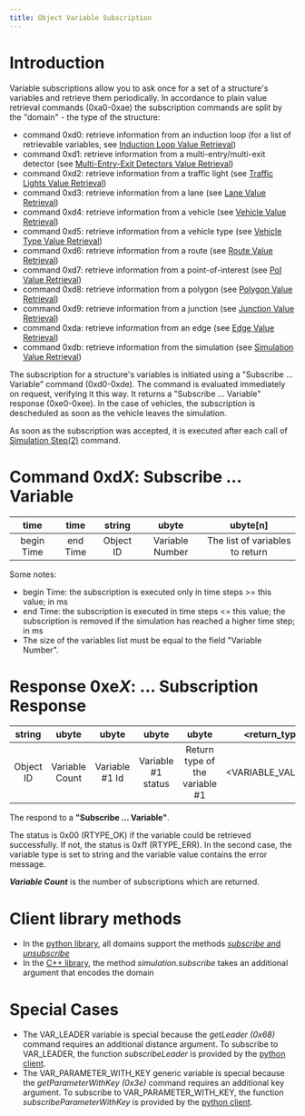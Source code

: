 ```yaml
---
title: Object Variable Subscription
---
```


# Introduction

Variable subscriptions allow you to ask once for a set of a structure's
variables and retrieve them periodically. In accordance to plain value
retrieval commands (0xa0-0xae) the subscription commands are split by
the "domain" - the type of the structure:

- command 0xd0: retrieve information from an induction loop (for a
  list of retrievable variables, see [Induction Loop Value
  Retrieval](../TraCI/Induction_Loop_Value_Retrieval.md))
- command 0xd1: retrieve information from a multi-entry/multi-exit
  detector (see [Multi-Entry-Exit Detectors Value
  Retrieval](../TraCI/Multi-Entry-Exit_Detectors_Value_Retrieval.md))
- command 0xd2: retrieve information from a traffic light (see
  [Traffic Lights Value
  Retrieval](../TraCI/Traffic_Lights_Value_Retrieval.md))
- command 0xd3: retrieve information from a lane (see [Lane Value
  Retrieval](../TraCI/Lane_Value_Retrieval.md))
- command 0xd4: retrieve information from a vehicle (see [Vehicle
  Value Retrieval](../TraCI/Vehicle_Value_Retrieval.md))
- command 0xd5: retrieve information from a vehicle type (see [Vehicle
  Type Value Retrieval](../TraCI/VehicleType_Value_Retrieval.md))
- command 0xd6: retrieve information from a route (see [Route Value
  Retrieval](../TraCI/Route_Value_Retrieval.md))
- command 0xd7: retrieve information from a point-of-interest (see
  [PoI Value Retrieval](../TraCI/POI_Value_Retrieval.md))
- command 0xd8: retrieve information from a polygon (see [Polygon
  Value Retrieval](../TraCI/Polygon_Value_Retrieval.md))
- command 0xd9: retrieve information from a junction (see [Junction
  Value Retrieval](../TraCI/Junction_Value_Retrieval.md))
- command 0xda: retrieve information from an edge (see [Edge Value
  Retrieval](../TraCI/Edge_Value_Retrieval.md))
- command 0xdb: retrieve information from the simulation (see
  [Simulation Value
  Retrieval](../TraCI/Simulation_Value_Retrieval.md))

The subscription for a structure's variables is initiated using a
"Subscribe ... Variable" command (0xd0-0xde). The command is evaluated
immediately on request, verifying it this way. It returns a "Subscribe
... Variable" response (0xe0-0xee). In the case of vehicles, the
subscription is descheduled as soon as the vehicle leaves the
simulation.

As soon as the subscription was accepted, it is executed after each call
of [Simulation
Step(2)](../TraCI/Control-related_commands.md#command_0x02_simulation_step)
command.

# Command 0xd*X*: Subscribe ... Variable

|    time    |   time   |  string   |      ubyte      |           ubyte\[n\]            |
| :--------: | :------: | :-------: | :-------------: | :-----------------------------: |
| begin Time | end Time | Object ID | Variable Number | The list of variables to return |

Some notes:

- begin Time: the subscription is executed only in time steps \>= this
  value; in ms
- end Time: the subscription is executed in time steps <= this value;
  the subscription is removed if the simulation has reached a higher
  time step; in ms
- The size of the variables list must be equal to the field "Variable
  Number".

# Response 0xe*X*: ... Subscription Response

|  string   |     ubyte      |      ubyte      |        ubyte        |              ubyte              |     <return_type\>      | ... |      ubyte      |        ubyte        |              ubyte              |     <return_type\>      |
| :-------: | :------------: | :-------------: | :-----------------: | :-----------------------------: | :--------------------: | :-: | :-------------: | :-----------------: | :-----------------------------: | :--------------------: |
| Object ID | Variable Count | Variable \#1 Id | Variable \#1 status | Return type of the variable \#1 | <VARIABLE_VALUE\#1\> | ... | Variable \#n Id | Variable \#n status | Return type of the variable \#n | <VARIABLE_VALUE\#n\> |

The respond to a **"Subscribe ... Variable"**.

The status is 0x00 (RTYPE_OK) if the variable could be retrieved
successfully. If not, the status is 0xff (RTYPE_ERR). In the second
case, the variable type is set to string and the variable value contains
the error message.

***Variable Count*** is the number of subscriptions which are returned.

# Client library methods

- In the [python
  library](../TraCI/Interfacing_TraCI_from_Python.md#subscriptions),
  all domains support the methods [*subscribe* and
  *unsubscribe*](https://sumo.dlr.de/pydoc/traci.domain.html#Domain)
- In the [C++ library](../TraCI/C++TraCIAPI.md), the method
  *simulation.subscribe* takes an additional argument that encodes the
  domain

# Special Cases

- The VAR_LEADER variable is special because the *getLeader (0x68)*
  command requires an additional distance argument. To subscribe to
  VAR_LEADER, the function *subscribeLeader* is provided by the
  [python client](../TraCI/Interfacing_TraCI_from_Python.md).
- The VAR_PARAMETER_WITH_KEY generic variable is special because the *getParameterWithKey (0x3e)*
  command requires an additional key argument. To subscribe to
  VAR_PARAMETER_WITH_KEY, the function *subscribeParameterWithKey* is provided by the
  [python client](../TraCI/Interfacing_TraCI_from_Python.md).
